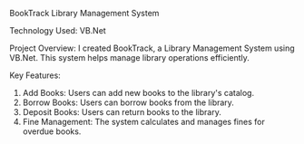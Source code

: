 BookTrack Library Management System

Technology Used: VB.Net

Project Overview:
  I created BookTrack, a Library Management System using VB.Net. This system helps manage library operations efficiently.

Key Features:

  1. Add Books:
      Users can add new books to the library's catalog.
  2. Borrow Books:
      Users can borrow books from the library.
  3. Deposit Books:
      Users can return books to the library.
  4. Fine Management:
      The system calculates and manages fines for overdue books.
